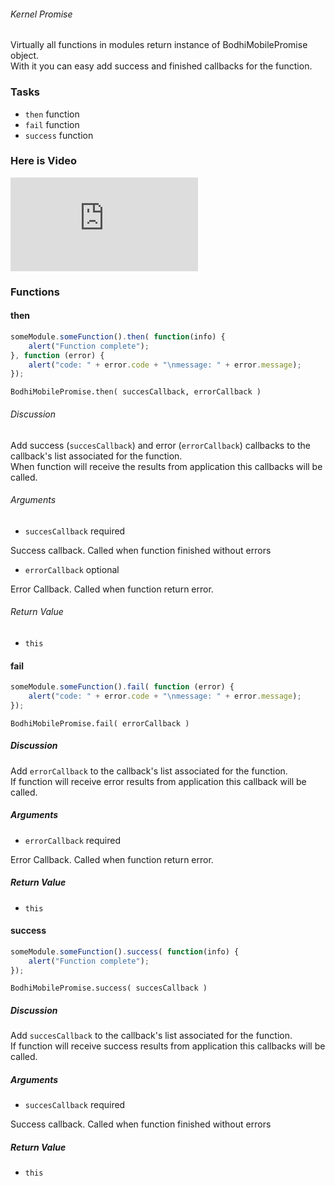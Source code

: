 ###### Kernel Promise

Virtually all functions in modules return instance of BodhiMobilePromise object.  
With it you can easy add success and finished callbacks for the function.

### Tasks

  * `then` function
  * `fail` function
  * `success` function

### Here is Video
<iframe src="https://www.youtube.com/embed/PhAZn_eW9KQ" frameborder="0" allowfullscreen></iframe>

### Functions

#### then

```javascript
someModule.someFunction().then( function(info) {  
    alert("Function complete");  
}, function (error) {  
    alert("code: " + error.code + "\nmessage: " + error.message);  
});
```

`BodhiMobilePromise.then( succesCallback, errorCallback )`

###### Discussion

Add success (`succesCallback`) and error (`errorCallback`) callbacks to the
callback's list associated for the function.  
When function will receive the results from application this callbacks will be
called.

###### Arguments

  * `succesCallback`  required

Success callback. Called when function finished without errors

  * `errorCallback` optional

Error Callback. Called when function return error.

###### Return Value

  * `this`

#### fail

```javascript
someModule.someFunction().fail( function (error) {  
    alert("code: " + error.code + "\nmessage: " + error.message);  
});
```

`BodhiMobilePromise.fail( errorCallback )`

##### Discussion

Add `errorCallback` to the callback's list associated for the function.  
If function will receive error results from application this callback will be
called.

##### Arguments

  * `errorCallback` required

Error Callback. Called when function return error.

##### Return Value

  * `this`

#### success

```javascript
someModule.someFunction().success( function(info) {  
    alert("Function complete");  
});
```

`BodhiMobilePromise.success( succesCallback )`

##### Discussion

Add `succesCallback` to the callback's list associated for the function.  
If function will receive success results from application this callbacks will
be called.

##### Arguments

  * `succesCallback` required

Success callback. Called when function finished without errors

##### Return Value

  * `this`